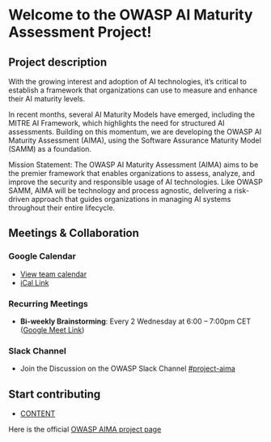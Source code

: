 # Welcome to the OWASP AI Maturity Assessment Project!

## Project description

With the growing interest and adoption of AI technologies, it’s critical to establish a framework that organizations can use to measure and enhance their AI maturity levels.

In recent months, several AI Maturity Models have emerged, including the MITRE AI Framework, which highlights the need for structured AI assessments. Building on this momentum, we are developing the OWASP AI Maturity Assessment (AIMA), using the Software Assurance Maturity Model (SAMM) as a foundation.

Mission Statement: The OWASP AI Maturity Assessment (AIMA) aims to be the premier framework that enables organizations to assess, analyze, and improve the security and responsible usage of AI technologies. Like OWASP SAMM, AIMA will be technology and process agnostic, delivering a risk-driven approach that guides organizations in managing AI systems throughout their entire lifecycle.

## Meetings & Collaboration
### Google Calendar
* [View team calendar](https://calendar.google.com/calendar/u/1/embed?src=c_458f602f307256f02c38571b298cc5c093eba023073d80f013953482e051312a@group.calendar.google.com&ctz=Europe/Berlin&csspa=1)
 * [iCal Link](https://calendar.google.com/calendar/ical/c_458f602f307256f02c38571b298cc5c093eba023073d80f013953482e051312a%40group.calendar.google.com/public/basic.ics)

### Recurring Meetings
- **Bi-weekly Brainstorming**: Every 2 Wednesday at 6:00 – 7:00pm CET ([Google Meet Link](https://meet.google.com/sek-zwkd-woc))

### Slack Channel  
- Join the Discussion on the OWASP Slack Channel [#project-aima](https://owasp.slack.com/archives/C089K6KFZMG)

## Start contributing
* [CONTENT](https://github.com/OWASP/www-project-ai-maturity-assessment/tree/main/source/latest)

Here is the official [OWASP AIMA project page](https://owasp.org/www-project-ai-maturity-assessment/)
